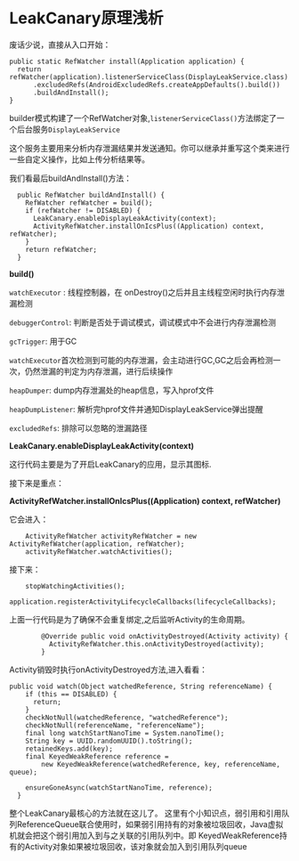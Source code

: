 # LeakCanary原理浅析

废话少说，直接从入口开始：

```
public static RefWatcher install(Application application) {
  return refWatcher(application).listenerServiceClass(DisplayLeakService.class)
      .excludedRefs(AndroidExcludedRefs.createAppDefaults().build())
      .buildAndInstall();
}
```

builder模式构建了一个RefWatcher对象,`listenerServiceClass()`方法绑定了一个后台服务`DisplayLeakService`

这个服务主要用来分析内存泄漏结果并发送通知。你可以继承并重写这个类来进行一些自定义操作，比如上传分析结果等。

我们看最后buildAndInstall\(\)方法：

```
  public RefWatcher buildAndInstall() {
    RefWatcher refWatcher = build();
    if (refWatcher != DISABLED) {
      LeakCanary.enableDisplayLeakActivity(context);
      ActivityRefWatcher.installOnIcsPlus((Application) context, refWatcher);
    }
    return refWatcher;
  }
```

**build\(\)**

`watchExecutor` : 线程控制器，在 onDestroy\(\)之后并且主线程空闲时执行内存泄漏检测

`debuggerControl`: 判断是否处于调试模式，调试模式中不会进行内存泄漏检测

`gcTrigger`: 用于GC

`watchExecutor`首次检测到可能的内存泄漏，会主动进行GC,GC之后会再检测一次，仍然泄漏的判定为内存泄漏，进行后续操作

`heapDumper`: dump内存泄漏处的heap信息，写入hprof文件

`heapDumpListener`: 解析完hprof文件并通知DisplayLeakService弹出提醒

`excludedRefs`: 排除可以忽略的泄漏路径

**LeakCanary.enableDisplayLeakActivity\(context\)**

这行代码主要是为了开启LeakCanary的应用，显示其图标.

接下来是重点：

**ActivityRefWatcher.installOnIcsPlus\(\(Application\) context, refWatcher\)**

它会进入：

```
    ActivityRefWatcher activityRefWatcher = new ActivityRefWatcher(application, refWatcher);
    activityRefWatcher.watchActivities();
```

接下来：

```
    stopWatchingActivities();
    application.registerActivityLifecycleCallbacks(lifecycleCallbacks);
```

上面一行代码是为了确保不会重复绑定,之后监听Activity的生命周期。

```
        @Override public void onActivityDestroyed(Activity activity) {
          ActivityRefWatcher.this.onActivityDestroyed(activity);
        }
```

Activity销毁时执行onActivityDestroyed方法,进入看看：

```
public void watch(Object watchedReference, String referenceName) {
    if (this == DISABLED) {
      return;
    }
    checkNotNull(watchedReference, "watchedReference");
    checkNotNull(referenceName, "referenceName");
    final long watchStartNanoTime = System.nanoTime();
    String key = UUID.randomUUID().toString();
    retainedKeys.add(key);
    final KeyedWeakReference reference =
        new KeyedWeakReference(watchedReference, key, referenceName, queue);

    ensureGoneAsync(watchStartNanoTime, reference);
  }
```

整个LeakCanary最核心的方法就在这儿了。
这里有个小知识点，弱引用和引用队列ReferenceQueue联合使用时，如果弱引用持有的对象被垃圾回收，Java虚拟机就会把这个弱引用加入到与之关联的引用队列中。即 KeyedWeakReference持有的Activity对象如果被垃圾回收，该对象就会加入到引用队列queue



